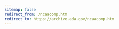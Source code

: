 ```yaml
---
sitemap: false 
redirect_from: /ncaacomp.htm 
redirect_to: https://archive.ada.gov/ncaacomp.htm 
---
```

